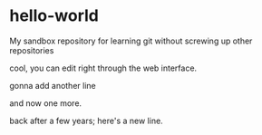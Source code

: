 # hello-world
My sandbox repository for learning git without screwing up other repositories

cool, you can edit right through the web interface. 

gonna add another line

and now one more.

back after a few years; here's a new line. 

